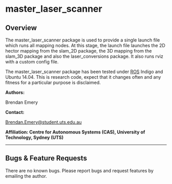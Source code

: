 # master_laser_scanner

## Overview

The master_laser_scanner package is used to provide a single launch file which runs all mapping
nodes. At this stage, the launch file launches the 2D hector mapping from the
slam_2D package, the 3D mapping from the slam_3D package and also the laser_conversions package. It
also runs rviz with a custom config file.

The master_laser_scanner package has been tested under [ROS] Indigo and Ubuntu 14.04. This is
research code, expect that it changes often and any fitness for a particular purpose is disclaimed.

**Authors:**

Brendan Emery

**Contact:** 

Brendan.Emery@student.uts.edu.au

**Affiliation: Centre for Autonomous Systems (CAS), University of Technology, Sydney (UTS)**

***
## Bugs & Feature Requests

There are no known bugs. Please report bugs and request features by emailing the author.

[ROS]: http://www.ros.org
[sensor_msgs/PointCloud]: http://docs.ros.org/api/sensor_msgs/html/msg/PointCloud.html
[sensor_msgs/PointCloud2]: http://docs.ros.org/api/sensor_msgs/html/msg/PointCloud2.html